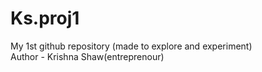 # Ks.proj1
My 1st github repository (made to explore and experiment)
<br>
Author - Krishna Shaw(entreprenour)
